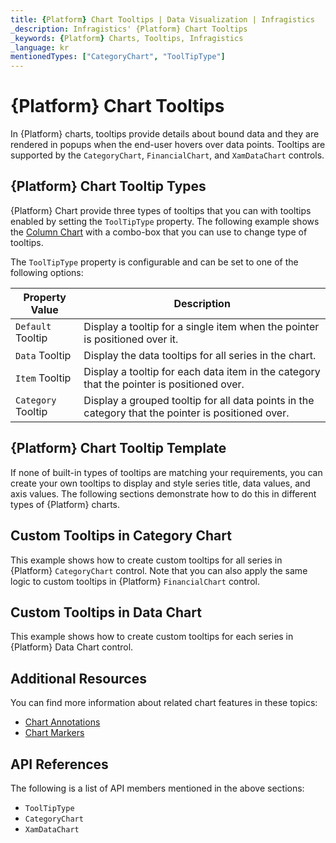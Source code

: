 ```yaml
---
title: {Platform} Chart Tooltips | Data Visualization | Infragistics
_description: Infragistics' {Platform} Chart Tooltips
_keywords: {Platform} Charts, Tooltips, Infragistics
_language: kr
mentionedTypes: ["CategoryChart", "ToolTipType"]
---
```


# {Platform} Chart Tooltips

In {Platform} charts, tooltips provide details about bound data and they are rendered in popups when the end-user hovers over data points. Tooltips are supported by the `CategoryChart`, `FinancialChart`, and `XamDataChart` controls.

## {Platform} Chart Tooltip Types

{Platform} Chart provide three types of tooltips that you can with tooltips enabled by setting the `ToolTipType` property. The following example shows the [Column Chart](../types/column-chart.md) with a combo-box that you can use to change type of tooltips.

<code-view style="height: 500px"
           data-demos-base-url="{environment:dvDemosBaseUrl}"
           iframe-src="{environment:dvDemosBaseUrl}/charts/category-chart-column-chart-with-tooltips"
           alt="{Platform} Tooltip Types Example"
           github-src="charts/category-chart/column-chart-with-tooltips">
</code-view>

<div class="divider--half"></div>

The `ToolTipType` property is configurable and can be set to one of the following options:

Property Value     | Description
-------------------|----------------
`Default`  Tooltip | Display a tooltip for a single item when the pointer is positioned over it.
`Data` Tooltip | Display the data tooltips for all series in the chart.
`Item`  Tooltip    | Display a tooltip for each data item in the category that the pointer is positioned over.
`Category` Tooltip | Display a grouped tooltip for all data points in the category that the pointer is positioned over.

<div class="divider--half"></div>

## {Platform} Chart Tooltip Template

If none of built-in types of tooltips are matching your requirements, you can create your own tooltips to display and style series title, data values, and axis values. The following sections demonstrate how to do this in different types of {Platform} charts.

## Custom Tooltips in Category Chart

This example shows how to create custom tooltips for all series in {Platform} `CategoryChart` control. Note that you can also apply the same logic to custom tooltips in {Platform} `FinancialChart` control.

<code-view style="height: 500px"
           data-demos-base-url="{environment:dvDemosBaseUrl}"
           iframe-src="{environment:dvDemosBaseUrl}/charts/category-chart-tooltip-template"
           alt="{Platform} Tooltip Template"
           github-src="charts/category-chart/tooltip-template">
</code-view>

<div class="divider--half"></div>


## Custom Tooltips in Data Chart

This example shows how to create custom tooltips for each series in {Platform} Data Chart control.

<code-view style="height: 500px"
           data-demos-base-url="{environment:dvDemosBaseUrl}"
           iframe-src="{environment:dvDemosBaseUrl}/charts/data-chart-tooltip-template"
           alt="{Platform} Tooltip Template"
           github-src="charts/data-chart/tooltip-template">
</code-view>

<div class="divider--half"></div>

## Additional Resources

You can find more information about related chart features in these topics:

- [Chart Annotations](chart-annotations.md)
- [Chart Markers](chart-markers.md)

## API References

The following is a list of API members mentioned in the above sections:

- `ToolTipType`
- `CategoryChart`
- `XamDataChart`
